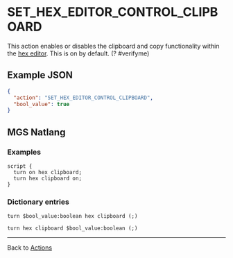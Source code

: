 # SET_HEX_EDITOR_CONTROL_CLIPBOARD

This action enables or disables the clipboard and copy functionality within the [hex editor](../hardware/hex_editor). This is on by default. (? #verifyme)

## Example JSON

```json
{
  "action": "SET_HEX_EDITOR_CONTROL_CLIPBOARD",
  "bool_value": true
}
```

## MGS Natlang

### Examples

```mgs
script {
  turn on hex clipboard;
  turn hex clipboard on;
}
```

### Dictionary entries

```
turn $bool_value:boolean hex clipboard (;)

turn hex clipboard $bool_value:boolean (;)
```

---

Back to [Actions](../actions)
